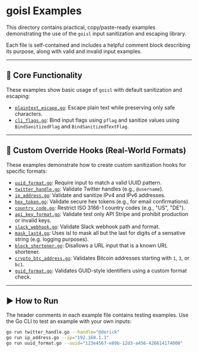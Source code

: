 # goisl Examples

This directory contains practical, copy/paste-ready examples demonstrating the use of the `goisl` input sanitization and escaping library.

Each file is self-contained and includes a helpful comment block describing its purpose, along with valid and invalid input examples.

---

## 🔧 Core Functionality

These examples show basic usage of `goisl` with default sanitization and escaping:

- [`plaintext_escape.go`](./plaintext_escape.go): Escape plain text while preserving only safe characters.
- [`cli_flags.go`](./cli_flags.go): Bind input flags using `pflag` and sanitize values using `BindSanitizedFlag` and `BindSanitizedTextFlag`.

---

## 🧩 Custom Override Hooks (Real-World Formats)

These examples demonstrate how to create custom sanitization hooks for specific formats:

- [`uuid_format.go`](./uuid_format.go): Require input to match a valid UUID pattern.
- [`twitter_handle.go`](./twitter_handle.go): Validate Twitter handles (e.g., `@username`).
- [`ip_address.go`](./ip_address.go): Validate and sanitize IPv4 and IPv6 addresses.
- [`hex_token.go`](./hex_token.go): Validate secure hex tokens (e.g., for email confirmations).
- [`country_code.go`](./country_code.go): Restrict ISO 3166-1 country codes (e.g., "US", "DE").
- [`api_key_format.go`](./api_key_format.go): Validate test only API Stripe and prohibit production or invalid keys.
- [`slack_webhook.go`](./slack_webhook.go): Validate Slack webhook path and format.
- [`mask_last4.go`](./mast_last4.go): Uses isl to mask all but the last for digits of a sensative string (e.g. logging purposes).
- [`block_shortener.go`](./block_shortener.go): Disallows a URL input that is a known URL shortener.
- [`crypto_btc_address.go`](./crypto_btc_address.go): Validates Bitcoin addresses starting with `1`, `3`, or `bc1`.
- [`guid_format.go`](./guid_format.go): Validates GUID-style identifiers using a custom format check.

---

## ▶️ How to Run

The header comments in each example file contains testing examples. Use the Go CLI to test an example with your own inputs:

```bash
go run twitter_handle.go --handle="@derick"
go run ip_address.go --ip="192.168.1.1"
go run uuid_format.go --uuid="123e4567-e89b-12d3-a456-426614174000"
